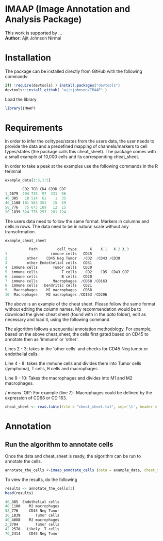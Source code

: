 # IMAAP (Image Annotation and Analysis Package)
This work is supported by ... <br>
**Author:** Ajit Johnson Nirmal
# Installation
The package can be installed directly from GitHub with the following commands:
```R
if( !require(devtools) ) install.packages("devtools")
devtools::install_github( "ajitjohnson/IMAAP" )
```

Load the library
```R
library(IMAAP)
```
# Requirements
In order to infer the celltypes/states from the users data, the user needs to provide the data and a predefined mapping of channels/markers to cell types/states (the package calls this cheat_sheet). The package comes with a small example of 10,000 cells and its corresponding cheat_sheet.

In order to take a peak at the examples use the following commands in the R terimnal

```R
example_data[1:5,1:5]

        CD2 TCR CD4 CD3D CD7
1_2679  294 735  97  231  56
40_385   18 514  62    1  35
40_1108 101 563 353   15  59
58_776   75 675 189   12  15
20_1839 324 776 253  201 124

```
The users data need to follow the same format. Markers in columns and cells in rows. The data need to be in natural scale without any transofrmation.

```R
example_cheat_sheet

           Path         cell_type      X    X.1   X.2 X.3
1                    immune cells   CD45                 
2         other    CD45 Neg Tumor   /CD2  /CD43 /CD30    
3         other Endothelial cells   CD31                 
4  immune cells       Tumor cells   CD30                 
5  immune cells           T cells    CD2    CD5  CD43 CD7
6  immune cells           B cells   CD20                 
7  immune cells       Macrophages  /CD68 /CD163          
8  immune cells   Dendritic cells   CD21                 
9   Macrophages    M1 macrophages   CD68                 
10  Macrophages    M2 macrophages /CD163 /CD206 

```
The above is an example of the cheat sheet. Please follow the same format without editing the column names. My recommendation would be to download the given cheat sheet (found with in the *data* folder), edit as necessary and load it, using the following command.

The algorithm follows a sequential annotation methodology. For example, based on the above cheat_sheet, the cells first gated based on CD45 to annotate then as 'immune' or 'other'. 

Lines 2 - 3: takes in the 'other cells' and checks for CD45 Neg tumor or endothelial cells. 

Line 4 - 8: takes the immune cells and divides them into Tumor cells (lymphoma), T cells, B cells and macrophages

Line 9 - 10: Takes the macrophages and divides into M1 and M2 macrophages.

/ means 'OR': For example (line 7)- Macrophages could be defined by the expression of CD68 or CD 163.

```R
cheat_sheet <- read.table(file = "cheat_sheet.txt", sep='\t', header = T, stringsAsFactors=FALSE)
```

# Annotation
## Run the algorithm to annotate cells
Once the data and cheat_sheet is ready, the algorithm can be run to annotate the cells.

```R
annotate_the_cells <-imaap_annotate_cells (data = example_data, cheat_sheet = example_cheat_sheet, SD = 3) 
```

To view the results, do the following

```R
results <- annotate_the_cells[3]
head(results)

40_385  Endothelial cells
40_1108    M2 macrophages
58_776     CD45 Neg Tumor
20_1839       Tumor cells
40_4088    M2 macrophages
2_3704        Tumor cells
42_2578   Likely_ T cells
76_2414    CD45 Neg Tumor
```






